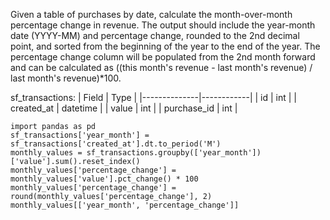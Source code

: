 Given a table of purchases by date, calculate the month-over-month percentage change in revenue. The output should include the year-month date (YYYY-MM) and percentage change, 
rounded to the 2nd decimal point, and sorted from the beginning of the year to the end of the year. The percentage change column will be populated from the 2nd month forward 
and can be calculated as ((this month's revenue - last month's revenue) / last month's revenue)*100.

sf_transactions:
| Field        | Type       |
|--------------|------------|
| id           | int        |
| created_at   | datetime   |
| value        | int        |
| purchase_id  | int        |

```
import pandas as pd
sf_transactions['year_month'] = sf_transactions['created_at'].dt.to_period('M')
monthly_values = sf_transactions.groupby(['year_month'])['value'].sum().reset_index()
monthly_values['percentage_change'] =  monthly_values['value'].pct_change() * 100 
monthly_values['percentage_change'] = round(monthly_values['percentage_change'], 2)
monthly_values[['year_month', 'percentage_change']]
```
